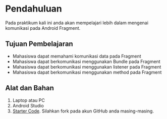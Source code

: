 # Pendahuluan

Pada praktikum kali ini anda akan mempelajari lebih dalam mengenai komunikasi
pada Android Fragment.

## Tujuan Pembelajaran

- Mahasiswa dapat memahami komunikasi data pada Fragment
- Mahasiswa dapat berkomunikasi menggunakan Bundle pada Fragment
- Mahasiswa dapat berkomunikasi menggunakan listener pada Fragment
- Mahasiswa dapat berkomunikasi menggunakan method pada Fragment

## Alat dan Bahan

1. Laptop atau PC
2. Android Studio
3. [Starter Code](https://github.com/polinema-mobile/2019-mobile06). Silahkan
   fork pada akun GitHub anda masing-masing.
